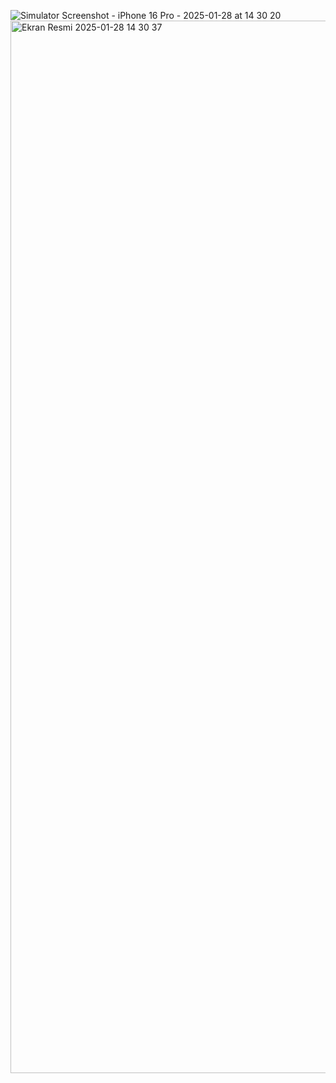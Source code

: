 


![Simulator Screenshot - iPhone 16 Pro - 2025-01-28 at 14 30 20](https://github.com/user-attachments/assets/9ccad1ff-548f-4a82-a642-3f6a127cb330)
<img width="1684" alt="Ekran Resmi 2025-01-28 14 30 37" src="https://github.com/user-attachments/assets/09c09d2c-6ab7-48d4-8c4f-00142df92e94" />
